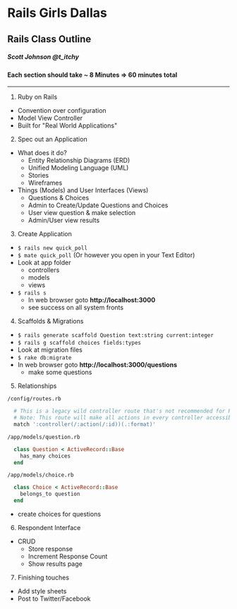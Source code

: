 # Rails Girls Dallas
## Rails Class Outline
##### Scott Johnson @t_itchy
#### Each section should take ~ 8 Minutes => 60 minutes total
___
1. Ruby on Rails
  * Convention over configuration
  * Model View Controller
  * Built for "Real World Applications"
2. Spec out an Application
  * What does it do?
      * Entity Relationship Diagrams (ERD)
      * Unified Modeling Language (UML) 
      * Stories
      * Wireframes
  * Things (Models) and User Interfaces (Views)
      * Questions & Choices
      * Admin to Create/Update Questions and Choices
      * User view question & make selection
      * Admin/User view results
3. Create Application
  * `$ rails new quick_poll`
  * `$ mate quick_poll` (Or however you open in your Text Editor)
  * Look at app folder 
      * controllers
      * models
      * views
  * `$ rails s`
      * In web browser goto **http://localhost:3000**
      * see success on all system fronts 
4. Scaffolds & Migrations
  * `$ rails generate scaffold Question text:string current:integer`
  * `$ rails g scaffold choices fields:types`
  * Look at migration files
  * `$ rake db:migrate`
  * In web browser goto **http://localhost:3000/questions**
      * make some questions
5. Relationships    

`/config/routes.rb`

```ruby
  # This is a legacy wild controller route that's not recommended for RESTful applications.
  # Note: This route will make all actions in every controller accessible via GET requests.
  match ':controller(/:action(/:id))(.:format)'
```

`/app/models/question.rb`

```ruby
  class Question < ActiveRecord::Base  
    has_many choices
  end
```

`/app/models/choice.rb`

```ruby
  class Choice < ActiveRecord::Base   
    belongs_to question    
  end
```  
  
  * create choices for questions
6. Respondent Interface
  * CRUD
      * Store response
      * Increment Response Count
      * Show results page
7. Finishing touches
  * Add style sheets
  * Post to Twitter/Facebook
